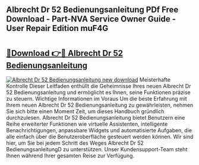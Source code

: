 ## Albrecht Dr 52 Bedienungsanleitung PDf Free Download - Part-NVA Service Owner Guide - User Repair Edition muF4G

# <h2><a href="http://df3p3p.blite.top/?on=Albrecht+Dr+52+Bedienungsanleitung">🔗Download 👉🔴 Albrecht Dr 52 Bedienungsanleitung</a></h2>

[![Albrecht Dr 52 Bedienungsanleitung new download](https://i.imgur.com/lujVjoI.png)](http://df3p3p.blite.top/?on=Albrecht+Dr+52+Bedienungsanleitung)
Meisterhafte Kontrolle Dieser Leitfaden enthüllt die Geheimnisse Ihres neuen Albrecht Dr 52 Bedienungsanleitung und ermöglicht es Ihnen, seine Funktionen präzise zu steuern. Wichtige Informationen im Voraus Um die beste Erfahrung mit Ihrem neuen Albrecht Dr 52 Bedienungsanleitung zu gewährleisten, nehmen Sie sich bitte einen Moment Zeit, um dieses Handbuch gründlich durchzulesen. Albrecht Dr 52 Bedienungsanleitung bietet Benutzern eine Reihe erweiterter Funktionen wie virtuelle Assistenten, intelligente Benachrichtigungen, anpassbare Widgets und automatisierte Aufgaben, die alle einfach über die Benutzeroberfläche gesteuert werden können. Wir sind hier, um Sie bei jedem Schritt des Weges Albrecht Dr 52 BedienungsanleitungD zu unterstützen. Unser Kundensupport-Team steht Ihnen während Ihrer gesamten Reise zur Verfügung.
